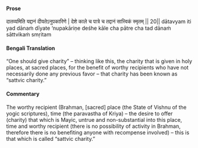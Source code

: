 #### Prose 

दातव्यमिति यद्दानं दीयतेऽनुपकारिणे |
देशे काले च पात्रे च तद्दानं सात्त्विकं स्मृतम् || 20||
dātavyam iti yad dānaṁ dīyate ‘nupakāriṇe
deśhe kāle cha pātre cha tad dānaṁ sāttvikaṁ smṛitam

 #### Bengali Translation 

“One should give charity” – thinking like this, the charity that is given in holy places, at sacred places, for the benefit of worthy recipients who have not necessarily done any previous favor – that charity has been known as “sattvic charity.”

 #### Commentary 

The worthy recipient (Brahman, [sacred] place (the State of Vishnu of the yogic scriptures), time (the paravastha of Kriya) – the desire to offer (charity) that which is Mayic, untrue and non-substantial into this place, time and worthy recipient (there is no possibility of activity in Brahman, therefore there is no benefiting anyone with recompense involved) – this is that which is called “sattvic charity.”